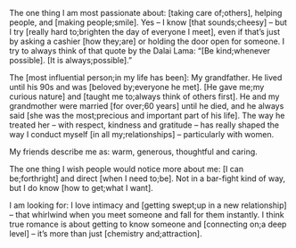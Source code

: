 The one thing I am most passionate about: [taking care of;others], helping people, and [making people;smile]. Yes – I know [that sounds;cheesy] – but I try [really hard to;brighten the day of everyone I meet], even if that’s just by asking a cashier [how they;are] or holding the door open for someone. I try to always think of that quote by the Dalai Lama: “[Be kind;whenever possible]. [It is always;possible].”

The [most influential person;in my life has been]: My grandfather. He lived until his 90s and was [beloved by;everyone he met].  [He gave me;my curious nature] and [taught me to;always think of others first]. He and my grandmother were married [for over;60 years] until he died, and he always said [she was the most;precious and important part of his life]. The way he treated her – with respect, kindness and gratitude – has really shaped the way I conduct myself [in all my;relationships] – particularly with women.

My friends describe me as: warm, generous, thoughtful and caring.

The one thing I wish people would notice more about me: [I can be;forthright] and direct [when I need to;be]. Not in a bar-fight kind of way, but I do know [how to get;what I want].

I am looking for: I love intimacy and [getting swept;up in a new relationship] – that whirlwind when you meet someone and fall for them instantly. I think true romance is about getting to know someone and [connecting on;a deep level] – it’s more than just [chemistry and;attraction].

